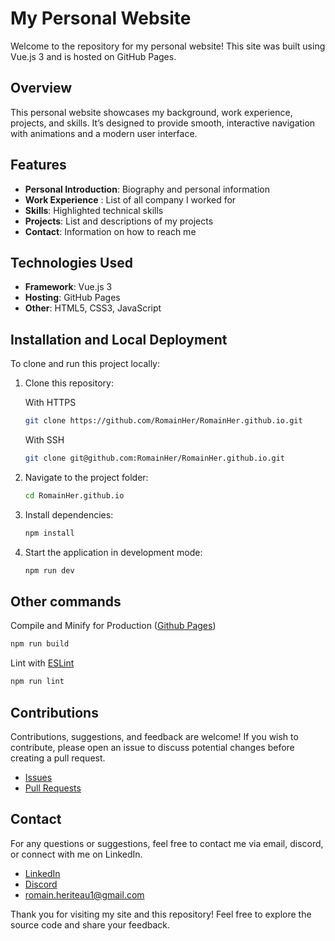 # My Personal Website

Welcome to the repository for my personal website!
This site was built using Vue.js 3 and is hosted on GitHub Pages.

## Overview

This personal website showcases my background, work experience, projects, and skills.
It’s designed to provide smooth, interactive navigation with animations and a modern user interface.

## Features

- **Personal Introduction**: Biography and personal information
- **Work Experience** : List of all company I worked for
- **Skills**: Highlighted technical skills
- **Projects**: List and descriptions of my projects
- **Contact**: Information on how to reach me

## Technologies Used

- **Framework**: Vue.js 3
- **Hosting**: GitHub Pages
- **Other**: HTML5, CSS3, JavaScript

## Installation and Local Deployment

To clone and run this project locally:

1. Clone this repository:

   With HTTPS

   ```bash
   git clone https://github.com/RomainHer/RomainHer.github.io.git
   ```

   With SSH

   ```bash
   git clone git@github.com:RomainHer/RomainHer.github.io.git
   ```

2. Navigate to the project folder:

   ```bash
   cd RomainHer.github.io
   ```

3. Install dependencies:

   ```sh
   npm install
   ```

4. Start the application in development mode:

   ```sh
   npm run dev
   ```

## Other commands

Compile and Minify for Production ([Github Pages](https://pages.github.com/))

```sh
npm run build
```

Lint with [ESLint](https://eslint.org/)

```sh
npm run lint
```

## Contributions

Contributions, suggestions, and feedback are welcome! If you wish to contribute, please open an issue to discuss potential changes before creating a pull request.

- [Issues](https://github.com/RomainHer/RomainHer.github.io/issues)
- [Pull Requests](https://github.com/RomainHer/RomainHer.github.io/pulls)

## Contact

For any questions or suggestions, feel free to contact me via email, discord, or connect with me on LinkedIn.

- [LinkedIn](https://www.linkedin.com/in/romain-heriteau-1b902b205)
- [Discord](https://discordapp.com/users/620287550577180715)
- <romain.heriteau1@gmail.com>

Thank you for visiting my site and this repository! Feel free to explore the source code and share your feedback.
